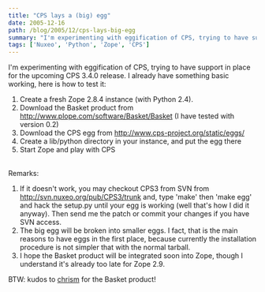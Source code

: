 ```yaml
---
title: "CPS lays a (big) egg"
date: 2005-12-16
path: /blog/2005/12/cps-lays-big-egg
summary: "I'm experimenting with eggification of CPS, trying to have support in place for the upcoming CPS 3.4.0 release."
tags: ['Nuxeo', 'Python', 'Zope', 'CPS']
---
```


<p>I'm experimenting with eggification of CPS, trying to have support in
place for the upcoming CPS 3.4.0 release. I already have something basic
working, here is how to test it:<br></p><ol><li>Create a fresh Zope 2.8.4 instance (with Python 2.4).</li>

<li>Download the Basket product from <a href="http://www.plope.com/software/Basket/Basket">http://www.plope.com/software/Basket/Basket</a>
(I have tested with version 0.2)</li>

<li>Download the CPS egg from <a href="http://www.cps-project.org/static/eggs/">http://www.cps-project.org/static/eggs/</a></li>

<li>Create a lib/python directory in your instance, and put the egg
there</li>

<li>Start Zope and play with CPS</li>
</ol><br>
Remarks:<br><ol><li>If it doesn't work, you may checkout CPS3 from SVN from <a href="http://svn.nuxeo.org/pub/CPS3/trunk">http://svn.nuxeo.org/pub/CPS3/trunk</a>
and, type 'make' then 'make egg' and hack the setup.py until your egg is
working (well that's how I did it anyway). Then send me the patch or commit
your changes if you have SVN access.<br></li>

<li>The big egg will be broken into smaller eggs. I fact, that is the main
reasons to have eggs in the first place, because currently the installation
procedure is not simpler that with the normal tarball.<br></li>

<li>I hope the Basket product will be integrated soon into Zope, though I
understand it's already too late for Zope 2.9.</li>
</ol><p>BTW: kudos to <a href="http://www.plope.com/">chrism</a> for the Basket
product!</p> 

